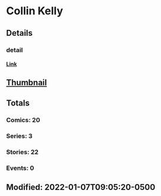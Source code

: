 # Collin  Kelly 
## Details
### detail
#### [Link](http://marvel.com/comics/creators/14159/collin_kelly?utm_campaign=apiRef&utm_source=225578a89fc76f3d20fbffda5d17a88d)
## [Thumbnail](http://i.annihil.us/u/prod/marvel/i/mg/b/40/image_not_available.jpg)
## Totals
### Comics: 20
### Series: 3
### Stories: 22
### Events: 0
## Modified: 2022-01-07T09:05:20-0500